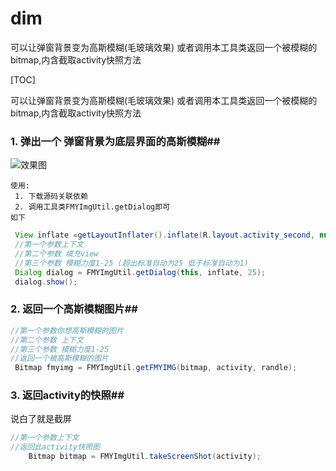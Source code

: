 # dim
可以让弹窗背景变为高斯模糊(毛玻璃效果)  或者调用本工具类返回一个被模糊的bitmap,内含截取activity快照方法

[TOC]

可以让弹窗背景变为高斯模糊(毛玻璃效果)  或者调用本工具类返回一个被模糊的bitmap,内含截取activity快照方法


###  1. 弹出一个 弹窗背景为底层界面的高斯模糊##
![效果图](http://img.blog.csdn.net/20161211130813773?watermark/2/text/aHR0cDovL2Jsb2cuY3Nkbi5uZXQvcWZhbm1pbmd5aXE=/font/5a6L5L2T/fontsize/400/fill/I0JBQkFCMA==/dissolve/70/gravity/SouthEast)

	使用: 
	 1. 下载源码关联依赖
	 2. 调用工具类FMYImgUtil.getDialog即可
	如下

```java
 View inflate =getLayoutInflater().inflate(R.layout.activity_second, null);
 //第一个参数上下文 
 //第二个参数 填充view 
 //第三个参数 模糊力度1-25 (超出标准自动为25 低于标准自动为1)
 Dialog dialog = FMYImgUtil.getDialog(this, inflate, 25);
 dialog.show();
```

###  2. 返回一个高斯模糊图片##

```java
//第一个参数你想高斯模糊的图片 
//第二个参数 上下文
//第三个参数 模糊力度1-25
//返回一个被高斯模糊的图片
 Bitmap fmyimg = FMYImgUtil.getFMYIMG(bitmap, activity, randle);
```

###  3. 返回activity的快照##
说白了就是截屏

```java
//第一个参数上下文
//返回此activity快照图
    Bitmap bitmap = FMYImgUtil.takeScreenShot(activity);
```
